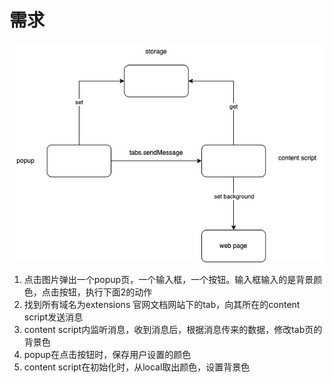 # 需求
<img src="./structure.png" />

1. 点击图片弹出一个popup页，一个输入框，一个按钮。输入框输入的是背景颜色，点击按钮，执行下面2的动作
2. 找到所有域名为extensions 官网文档网站下的tab，向其所在的content script发送消息
3. content script内监听消息，收到消息后，根据消息传来的数据，修改tab页的背景色
4. popup在点击按钮时，保存用户设置的颜色
5. content script在初始化时，从local取出颜色，设置背景色